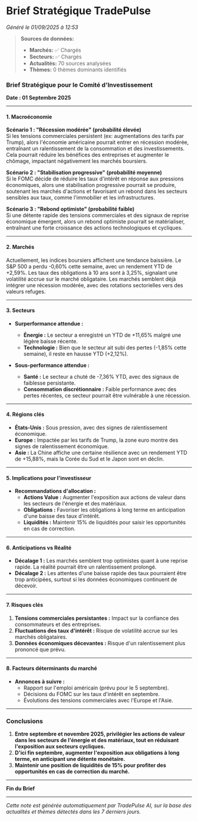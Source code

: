 # Brief Stratégique TradePulse

*Généré le 01/09/2025 à 12:53*

> **Sources de données:**
> - **Marchés:** ✅ Chargés
> - **Secteurs:** ✅ Chargés
> - **Actualités:** 70 sources analysées
> - **Thèmes:** 0 thèmes dominants identifiés

### Brief Stratégique pour le Comité d'Investissement

**Date : 01 Septembre 2025**

---

#### 1. Macroéconomie

**Scénario 1 : "Récession modérée" (probabilité élevée)**  
Si les tensions commerciales persistent (ex: augmentations des tarifs par Trump), alors l'économie américaine pourrait entrer en récession modérée, entraînant un ralentissement de la consommation et des investissements. Cela pourrait réduire les bénéfices des entreprises et augmenter le chômage, impactant négativement les marchés boursiers.

**Scénario 2 : "Stabilisation progressive" (probabilité moyenne)**  
Si le FOMC décide de réduire les taux d'intérêt en réponse aux pressions économiques, alors une stabilisation progressive pourrait se produire, soutenant les marchés d'actions et favorisant un rebond dans les secteurs sensibles aux taux, comme l'immobilier et les infrastructures.

**Scénario 3 : "Rebond optimiste" (probabilité faible)**  
Si une détente rapide des tensions commerciales et des signaux de reprise économique émergent, alors un rebond optimiste pourrait se matérialiser, entraînant une forte croissance des actions technologiques et cycliques.

---

#### 2. Marchés

Actuellement, les indices boursiers affichent une tendance baissière. Le S&P 500 a perdu -0,60% cette semaine, avec un rendement YTD de +2,59%. Les taux des obligations à 10 ans sont à 3,25%, signalant une volatilité accrue sur le marché obligataire. Les marchés semblent déjà intégrer une récession modérée, avec des rotations sectorielles vers des valeurs refuges.

---

#### 3. Secteurs

- **Surperformance attendue :**  
  - **Énergie :** Le secteur a enregistré un YTD de +11,65% malgré une légère baisse récente.
  - **Technologie :** Bien que le secteur ait subi des pertes (-1,85% cette semaine), il reste en hausse YTD (+2,12%).
  
- **Sous-performance attendue :**  
  - **Santé :** Le secteur a chuté de -7,36% YTD, avec des signaux de faiblesse persistante.
  - **Consommation discrétionnaire :** Faible performance avec des pertes récentes, ce secteur pourrait être vulnérable à une récession.

---

#### 4. Régions clés

- **États-Unis :** Sous pression, avec des signes de ralentissement économique.
- **Europe :** Impactée par les tarifs de Trump, la zone euro montre des signes de ralentissement économique.
- **Asie :** La Chine affiche une certaine résilience avec un rendement YTD de +15,88%, mais la Corée du Sud et le Japon sont en déclin.

---

#### 5. Implications pour l'investisseur

- **Recommandations d'allocation :**  
  - **Actions Value :** Augmenter l'exposition aux actions de valeur dans les secteurs de l'énergie et des matériaux.
  - **Obligations :** Favoriser les obligations à long terme en anticipation d'une baisse des taux d'intérêt.
  - **Liquidités :** Maintenir 15% de liquidités pour saisir les opportunités en cas de correction.

---

#### 6. Anticipations vs Réalité

- **Décalage 1 :** Les marchés semblent trop optimistes quant à une reprise rapide. La réalité pourrait être un ralentissement prolongé.
- **Décalage 2 :** Les attentes d'une baisse rapide des taux pourraient être trop anticipées, surtout si les données économiques continuent de décevoir.

---

#### 7. Risques clés

1. **Tensions commerciales persistantes :** Impact sur la confiance des consommateurs et des entreprises.
2. **Fluctuations des taux d'intérêt :** Risque de volatilité accrue sur les marchés obligataires.
3. **Données économiques décevantes :** Risque d'un ralentissement plus prononcé que prévu.

---

#### 8. Facteurs déterminants du marché

- **Annonces à suivre :**  
  - Rapport sur l'emploi américain (prévu pour le 5 septembre).
  - Décisions du FOMC sur les taux d'intérêt en septembre.
  - Évolutions des tensions commerciales avec l'Europe et l'Asie.

---

### Conclusions

1. **Entre septembre et novembre 2025, privilégier les actions de valeur dans les secteurs de l'énergie et des matériaux, tout en réduisant l'exposition aux secteurs cycliques.**
2. **D'ici fin septembre, augmenter l'exposition aux obligations à long terme, en anticipant une détente monétaire.**
3. **Maintenir une position de liquidités de 15% pour profiter des opportunités en cas de correction du marché.**

--- 

**Fin du Brief**

---

*Cette note est générée automatiquement par TradePulse AI, sur la base des actualités et thèmes détectés dans les 7 derniers jours.*
